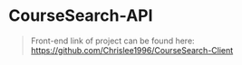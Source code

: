 # CourseSearch-API

> Front-end link of project can be found here: https://github.com/Chrislee1996/CourseSearch-Client


